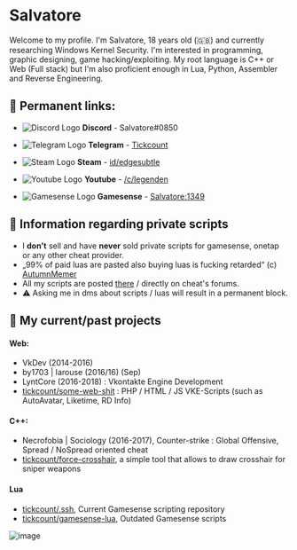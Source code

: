 # Salvatore
Welcome to my profile. I'm Salvatore, 18 years old (🇬🇧) and currently researching Windows Kernel Security. I'm interested in programming, graphic designing, game hacking/exploiting. My root language is C++ or Web (Full stack) but I'm also proficient enough in Lua, Python, Assembler and Reverse Engineering.

## 💬 Permanent links:
- ![Discord Logo](https://i.imgur.com/002xgns.png) __Discord__ - Salvatore#0850
- ![Telegram Logo](https://i.imgur.com/GvBrDW5.png) __Telegram__ - [Tickcount](https://t.me/tickcount)
- ![Steam Logo](https://i.imgur.com/RAjZrQb.png) __Steam__ - [id/edgesubtle](https://steamcommunity.com/profiles/76561198865965988)
- ![Youtube Logo](https://www.youtube.com/favicon.ico) __Youtube__ - [/c/legenden](https://www.youtube.com/c/legenden)

- ![Gamesense Logo](https://gamesense.pub/favicon.ico) __Gamesense__ - [Salvatore:1349](https://gamesense.pub/forums/profile.php?id=1349)

## 🌇 Information regarding private scripts
- I **don't** sell and have **never** sold private scripts for gamesense, onetap or any other cheat provider.
- „99% of paid luas are pasted also buying luas is fucking retarded“ (c) [AutumnMemer](https://gamesense.pub/forums/profile.php?id=1096)
- All my scripts are posted [there](https://github.com/tickcount/.ssh) / directly on cheat's forums.
- ⚠️ Asking me in dms about scripts / luas will result in a permanent block.

## 🌃 My current/past projects

#### Web: 
- VkDev (2014-2016)
- by1703 | Iarouse (2016/16) (Sep)
- LyntCore (2016-2018) : Vkontakte Engine Development
- [tickcount/some-web-shit](https://github.com/tickcount/some-web-shit) : PHP / HTML / JS VKE-Scripts (such as AutoAvatar, Liketime, RD Info)

#### C++:
- Necrofobia | Sociology (2016-2017), Counter-strike : Global Offensive, Spread / NoSpread oriented cheat
- [tickcount/force-crosshair](https://github.com/tickcount/force-crosshair), a simple tool that allows to draw crosshair for sniper weapons

#### Lua
- [tickcount/.ssh](https://github.com/tickcount/.ssh), Current Gamesense scripting repository
- [tickcount/gamesense-lua](https://github.com/tickcount/gamesense-lua), Outdated Gamesense scripts

![image](https://github.com/saadeghi/saadeghi/blob/master/dino.gif)

